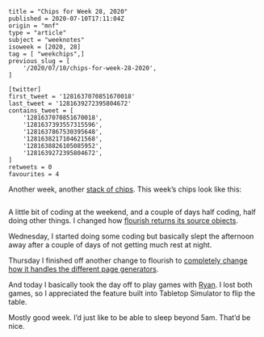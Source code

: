 ```
title = "Chips for Week 28, 2020"
published = 2020-07-10T17:11:04Z
origin = "mnf"
type = "article"
subject = "weeknotes"
isoweek = [2020, 28]
tag = [ "weekchips",]
previous_slug = [
    '/2020/07/10/chips-for-week-28-2020',
]

[twitter]
first_tweet = '1281637070851670018'
last_tweet = '1281639272395804672'
contains_tweet = [
    '1281637070851670018',
    '1281637393557315596',
    '1281637867530395648',
    '1281638217104621568',
    '1281638826105085952',
    '1281639272395804672',
]
retweets = 0
favourites = 4
```

Another week, another [stack of chips](/2020/06/19/my-week-in-poker-chips).
This week’s chips look like this:

<p class='image'><img src='https://mnf.m17s.net/2020/07/10/EclKZ8LXsAUiumS.jpg' alt=''></p>

A little bit of coding at the weekend, and a couple of days half coding, half doing other things. I changed how [flourish returns its source objects](https://github.com/norm/flourish/pull/23).

Wednesday, I started doing some coding but basically slept the afternoon away after a couple of days of not getting much rest at night.

Thursday I finished off another change to flourish to [completely change how it handles the different page generators](https://github.com/norm/flourish/pull/24).

And today I basically took the day off to play games with [Ryan](https://twitter.com/rnalexander). I lost both games, so I appreciated the feature built into Tabletop Simulator to flip the table.

Mostly good week. I’d just like to be able to sleep beyond 5am. That’d be nice.

